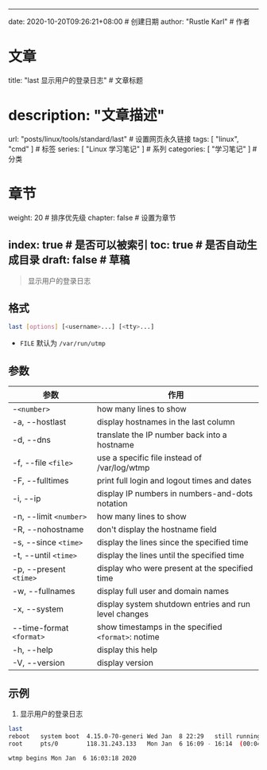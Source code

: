 ---
date: 2020-10-20T09:26:21+08:00  # 创建日期
author: "Rustle Karl"  # 作者

# 文章
title: "last 显示用户的登录日志"  # 文章标题
# description: "文章描述"
url:  "posts/linux/tools/standard/last"  # 设置网页永久链接
tags: [ "linux", "cmd" ]  # 标签
series: [ "Linux 学习笔记" ]  # 系列
categories: [ "学习笔记" ]  # 分类

# 章节
weight: 20 # 排序优先级
chapter: false  # 设置为章节

index: true  # 是否可以被索引
toc: true  # 是否自动生成目录
draft: false  # 草稿
----

> 显示用户的登录日志

## 格式

```bash
last [options] [<username>...] [<tty>...]
```

- `FILE` 默认为 `/var/run/utmp`

## 参数

| 参数 | 作用 |
| -------- | -------- |
| -`<number>` | how many lines to show |
| -a, --hostlast | display hostnames in the last column |
| -d, --dns | translate the IP number back into a hostname |
| -f, --file `<file>` | use a specific file instead of /var/log/wtmp |
| -F, --fulltimes | print full login and logout times and dates |
| -i, --ip | display IP numbers in numbers-and-dots notation |
| -n, --limit `<number>` | how many lines to show |
| -R, --nohostname | don't display the hostname field |
| -s, --since `<time>` | display the lines since the specified time |
| -t, --until `<time>` | display the lines until the specified time |
| -p, --present `<time>` | display who were present at the specified time |
| -w, --fullnames | display full user and domain names |
| -x, --system | display system shutdown entries and run level changes |
| --time-format `<format>` | show timestamps in the specified `<format>`: notime | short | full | iso |
| -h, --help | display this help |
| -V, --version | display version |

## 示例

1. 显示用户的登录日志

```bash
last
reboot   system boot  4.15.0-70-generi Wed Jan  8 22:29   still running
root     pts/0        118.31.243.133   Mon Jan  6 16:09 - 16:14  (00:04)

wtmp begins Mon Jan  6 16:03:18 2020
```
